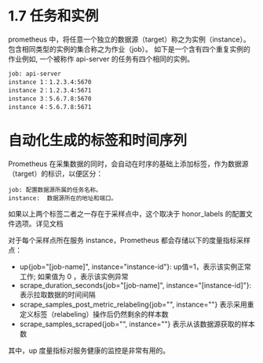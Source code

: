 # 1.7 任务和实例

prometheus 中，将任意一个独立的数据源（target）称之为实例（instance）。包含相同类型的实例的集合称之为作业（job）。
如下是一个含有四个重复实例的作业例如, 一个被称作 api-server 的任务有四个相同的实例。

```
job: api-server
instance 1：1.2.3.4:5670
instance 2：1.2.3.4:5671
instance 3：5.6.7.8:5670
instance 4：5.6.7.8:5671
```

# 自动化生成的标签和时间序列

Prometheus 在采集数据的同时，会自动在时序的基础上添加标签，作为数据源（target）的标识，以便区分：

```
job: 配置数据源所属的任务名称。
instance:  数据源所在的地址和端口。
```

如果以上两个标签二者之一存在于采样点中，这个取决于 honor_labels 的配置文件选项。详见文档

对于每个采样点所在服务 instance，Prometheus 都会存储以下的度量指标采样点：

* up{job="[job-name]", instance="instance-id"}: up值=1，表示该实例正常工作; 如果值为 0 ，表示该实例异常
* scrape_duration_seconds{job="[job-name]", instance="[instance-id]"}: 表示拉取数据的时间间隔
* scrape_samples_post_metric_relabeling{job="<job-name>", instance="<instance-id>"} 表示采用重定义标签（relabeling）操作后仍然剩余的样本数
* scrape_samples_scraped{job="<job-name>", instance="<instance-id>"}  表示从该数据源获取的样本数


其中，up 度量指标对服务健康的监控是非常有用的。
